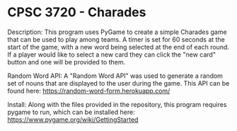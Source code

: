 # CPSC 3720 - Charades

Description:
  This program uses PyGame to create a simple Charades game that can be used to play among teams. A timer is set for 60 seconds at the start of the game, with a new word being selected at the end of each round. If a player would like to select a new card they can click the "new card" button and one will be provided to them.
  
Random Word API:
  A "Random Word API" was used to generate a random set of nouns that are displayed to the user during the game. This API can be found here: https://random-word-form.herokuapp.com/

Install:
  Along with the files provided in the repository, this program requires pygame to run, which can be installed here: https://www.pygame.org/wiki/GettingStarted
